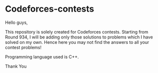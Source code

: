 # Codeforces-contests
Hello guys,

This repository is solely created for Codeforces contests.
Starting from Round 934, I will be adding only those solutions to problems which I have solved on my own. Hence here you may not find the answers to all your contest problems!

Programming language used is C++.

Thank You
